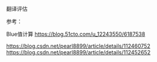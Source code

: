 

翻译评估


参考：

Blue值计算
https://blog.51cto.com/u_12243550/6187538

https://blog.csdn.net/pearl8899/article/details/112460752
https://blog.csdn.net/pearl8899/article/details/112452652